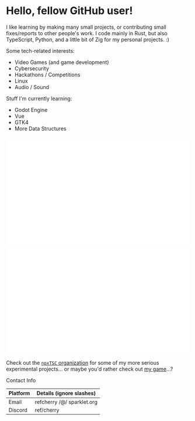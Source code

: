 # Hello, fellow GitHub user!

I like learning by making many small projects, or contributing small fixes/reports to other people's work.
I code mainly in Rust, but also TypeScript, Python, and a little bit of Zig for my personal projects. :)

Some tech-related interests:
- Video Games (and game development)
- Cybersecurity
- Hackathons / Competitions
- Linux
- Audio / Sound

Stuff I'm currently learning:
- Godot Engine
- Vue
- GTK4
- More Data Structures

![](https://raw.githubusercontent.com/Lamby777/github-stats/master/generated/languages.svg#gh-dark-mode-only)
![](https://raw.githubusercontent.com/Lamby777/github-stats/master/generated/languages.svg#gh-light-mode-only)

Check out the [`npxTSC` organization](https://github.com/npxTSC) for some of my more serious experimental projects...
or maybe you'd rather check out [my game](https://github.com/Lamby777/PETS-G)...?

Contact Info

| Platform | Details (ignore slashes)    |
|----------|-----------------------------|
| Email    | refcherry /@/ sparklet.org  |
| Discord  | ref/cherry                  |

